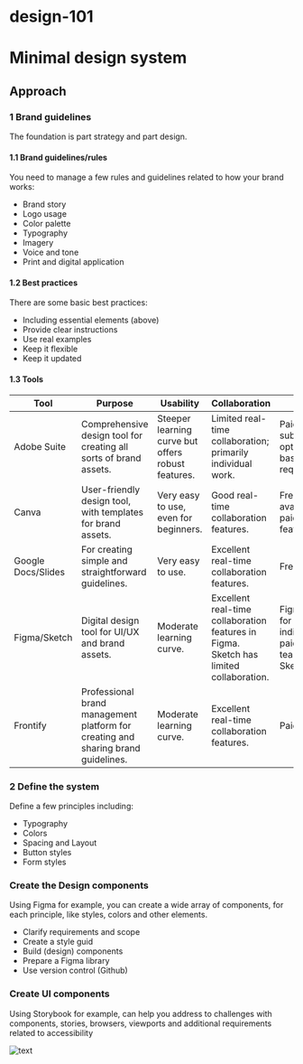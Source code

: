 # design-101


# Minimal design system


## Approach 


### 1 Brand guidelines  

The foundation is part strategy and part design. 

#### 1.1 Brand guidelines/rules

You need to manage a few rules and guidelines related to how your brand works:  

- Brand story 
- Logo usage
- Color palette 
- Typography 
- Imagery 
- Voice and tone 
- Print and digital application 

#### 1.2 Best practices 

There are some basic best practices: 

- Including essential elements (above)
- Provide clear instructions 
- Use real examples 
- Keep it flexible 
- Keep it updated 

#### 1.3 Tools 

| Tool | Purpose | Usability | Collaboration | Cost | Online/Offline |
| --- | --- | --- | --- | --- | --- |
| Adobe Suite | Comprehensive design tool for creating all sorts of brand assets. | Steeper learning curve but offers robust features. | Limited real-time collaboration; primarily individual work. | Paid. Various subscription options based on requirements. | Both, but primarily Offline. |
| Canva | User-friendly design tool, with templates for brand assets. | Very easy to use, even for beginners. | Good real-time collaboration features. | Free version available, paid for more features. | Online. |
| Google Docs/Slides | For creating simple and straightforward guidelines. | Very easy to use. | Excellent real-time collaboration features. | Free. | Online. |
| Figma/Sketch | Digital design tool for UI/UX and brand assets. | Moderate learning curve. | Excellent real-time collaboration features in Figma. Sketch has limited collaboration. | Figma: Free for individuals, paid for teams. Sketch: Paid. | Figma: Online. Sketch: Offline. |
| Frontify | Professional brand management platform for creating and sharing brand guidelines. | Moderate learning curve. | Excellent real-time collaboration features. | Paid. | Online. |


### 2 Define the system

Define a few principles including: 

- Typography 
- Colors 
- Spacing and Layout
- Button styles
- Form styles 

### Create the Design components 

Using Figma for example, you can create a wide array of components, for each principle, like styles, colors and other elements. 

- Clarify requirements and scope 
- Create a style guid 
- Build (design) components 
- Prepare a Figma library 
- Use version control (Github) 

### Create UI components 

Using Storybook for example, can help you address to challenges with components, stories, browsers, viewports and additional requirements related to accessibility

![text](https://storybook.js.org/0930d02ee2c69e80e8eb796e8be8981c/multiverse.png)


